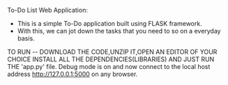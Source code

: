 To-Do List Web Application:
- This is a simple To-Do application built using FLASK framework. 
- With this, we can jot down the tasks that you need to so on a everyday basis.

TO RUN -- DOWNLOAD THE CODE,UNZIP IT,OPEN AN EDITOR OF YOUR CHOICE INSTALL ALL THE DEPENDENCIES(LIBRARIES) AND JUST RUN THE 'app.py' file.
Debug mode is on and now connect to the local host address http://127.0.0.1:5000 on any browser.
